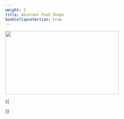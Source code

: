 ```yaml
---
weight: 2
title: Abnormal Peak Shape
bookCollapseSection: true
---
```


<img width ="360" height= "200" src = "/docs/images/Screenshot 2022-08-23 093050.png" style ="float: middle"/>

{{<section>}}


